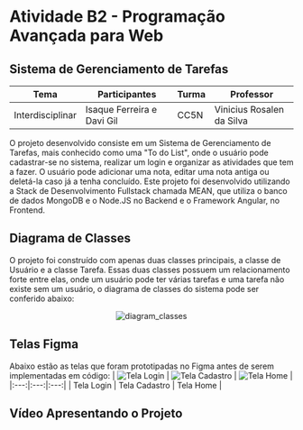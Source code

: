 # Atividade B2 - Programação Avançada para Web

## Sistema de Gerenciamento de Tarefas

Tema | Participantes  | Turma | Professor |
|----|------------------|------|--------|
|Interdisciplinar |Isaque Ferreira e Davi Gil | CC5N | Vinicius Rosalen da Silva |

O projeto desenvolvido consiste em um Sistema de Gerenciamento de Tarefas, mais conhecido como uma "To do List", onde o usuário pode cadastrar-se no sistema, realizar um login
e organizar as atividades que tem a fazer. 
O usuário pode adicionar uma nota, editar uma nota antiga ou deletá-la caso já a tenha concluído.
Este projeto foi desenvolvido utilizando a Stack de Desenvolvimento Fullstack chamada MEAN, que utiliza o banco de dados MongoDB e o Node.JS no Backend e o Framework Angular, no Frontend.

## Diagrama de Classes

O projeto foi construído com apenas duas classes principais, a classe de Usuário e a classe Tarefa. Essas duas classes possuem um relacionamento forte entre elas, 
onde um usuário pode ter várias tarefas e uma tarefa não existe sem um usuário, o diagrama de classes do sistema pode ser conferido abaixo:

<div style="display: flex; justify-content: center;">
  <img src="https://github.com/Sankhay/avan-adaparaweb/assets/95030412/0dc1138b-41d4-468d-bc71-436730ed385a" alt="diagram_classes">
</div>

## Telas Figma

Abaixo estão as telas que foram prototipadas no Figma antes de serem implementadas em código:
| ![Tela Login](https://github.com/Sankhay/avan-adaparaweb/assets/95030412/40519f1e-8755-414e-9357-d451e253dfc5) | ![Tela Cadastro](https://github.com/Sankhay/avan-adaparaweb/assets/95030412/99425ae8-e2a7-4290-9349-1a94a875a0e0) | ![Tela Home](https://github.com/Sankhay/avan-adaparaweb/assets/95030412/bb7176fa-ff37-433c-8606-0371591ae450) |
|:---:|:---:|:---:|
| Tela Login | Tela Cadastro | Tela Home |

## Vídeo Apresentando o Projeto
